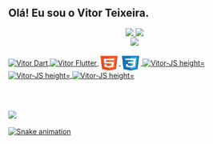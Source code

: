 ## Olá! Eu sou o Vitor Teixeira.


<div align="center">
  <a href="https://github.com/vitteixe">
  <img height="180em" src="https://github-readme-stats.vercel.app/api?username=vitteixe&theme=algolia&hide_border=false&include_all_commits=true&count_private=true&count_private=true"/>
  <img height="180em" src="https://github-readme-stats.vercel.app/api/top-langs/?username=vitteixe&theme=algolia&hide_border=false&include_all_commits=true&count_private=true&layout=compact"/> <br>
  <img height="180em" src="https://github-readme-streak-stats.herokuapp.com/?user=vitteixe&theme=algolia&hide_border=false"/>
</div>

<div style="display: inline_block">
  <br>
  <img align="center" alt="Vitor Dart" height="30" width="40" src="https://cdn.jsdelivr.net/gh/devicons/devicon/icons/dart/dart-original.svg">
  <img align="center" alt="Vitor Flutter" height="30" width="40" src="https://cdn.jsdelivr.net/gh/devicons/devicon/icons/flutter/flutter-original.svg">
  <img align="center" alt="Vitor-HTML" height="30" width="40" src="https://raw.githubusercontent.com/devicons/devicon/master/icons/html5/html5-original.svg">
  <img align="center" alt="Vitor-CSS" height="30" width="40" src="https://raw.githubusercontent.com/devicons/devicon/master/icons/css3/css3-original.svg">
  <img align="center" alt="Vitor-JS height="30" width="40" src="https://cdn.jsdelivr.net/gh/devicons/devicon/icons/javascript/javascript-plain.svg">
  <img align="center" alt="Vitor-JS height="30" width="40" src="https://cdn.jsdelivr.net/gh/devicons/devicon/icons/php/php-original.svg">
  <img align="center" alt="Vitor-JS height="30" width="40" src="https://cdn.jsdelivr.net/gh/devicons/devicon/icons/git/git-original-wordmark.svg">

  <br><br>           
  
  ![](https://quotes-github-readme.vercel.app/api?type=horizontal&theme=radical)


  ![Snake animation](https://github.com/vitteixe/vitteixe/blob/output/github-contribution-grid-snake.svg)
</div>
                                                                                                                                                 


                                                                                                                                       
